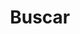 ---
title: "Buscar" # in any language you want
layout: "search" # is necessary
summary: "buscar"
placeholder: "Digite para buscar"
---